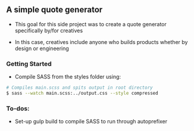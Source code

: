 ## A simple quote generator

* This goal for this side project was to create a quote generator specifically by/for creatives

* In this case, creatives include anyone who builds products whether by design or engineering

### Getting Started

* Compile SASS from the styles folder using:

```bash
# Compiles main.scss and spits output in root directory
$ sass --watch main.scss:../output.css --style compressed

```

### To-dos:

* Set-up gulp build to compile SASS to run through autoprefixer
